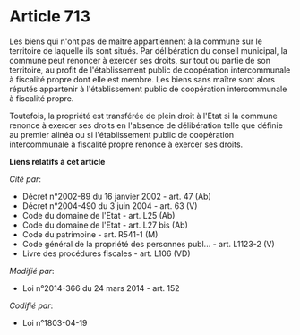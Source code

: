 # Article 713

Les biens qui n'ont pas de maître appartiennent à la commune sur le territoire de laquelle ils sont situés. Par délibération
du conseil municipal, la commune peut renoncer à exercer ses droits, sur tout ou partie de son territoire, au profit de
l'établissement public de coopération intercommunale à fiscalité propre dont elle est membre. Les biens sans maître sont
alors réputés appartenir à l'établissement public de coopération intercommunale à fiscalité propre. 

Toutefois, la propriété est transférée de plein droit à l'Etat si la commune renonce à exercer ses droits en l'absence de
délibération telle que définie au premier alinéa ou si l'établissement public de coopération intercommunale à fiscalité
propre renonce à exercer ses droits.

**Liens relatifs à cet article**

_Cité par_:

  - Décret n°2002-89 du 16 janvier 2002 - art. 47 (Ab)
  - Décret n°2004-490 du 3 juin 2004 - art. 63 (V)
  - Code du domaine de l'Etat - art. L25 (Ab)
  - Code du domaine de l'Etat - art. L27 bis (Ab)
  - Code du patrimoine - art. R541-1 (M)
  - Code général de la propriété des personnes publ... - art. L1123-2 (V)
  - Livre des procédures fiscales - art. L106 (VD)

_Modifié par_:

  - Loi n°2014-366 du 24 mars 2014 - art. 152

_Codifié par_:

  - Loi n°1803-04-19
